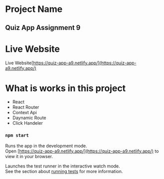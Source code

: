 # Project Name

## Quiz App Assignment 9

# Live Website

Live Website[https://quiz-app-a9.netlify.app/](https://quiz-app-a9.netlify.app/)

# What is works in this project

- React
- React Router
- Context Api
- Daynamic Route
- Click Handeler

### `npm start`

Runs the app in the development mode.\
Open [https://quiz-app-a9.netlify.app/](https://quiz-app-a9.netlify.app/) to view it in your browser.

Launches the test runner in the interactive watch mode.\
See the section about [running tests](https://facebook.github.io/create-react-app/docs/running-tests) for more information.
